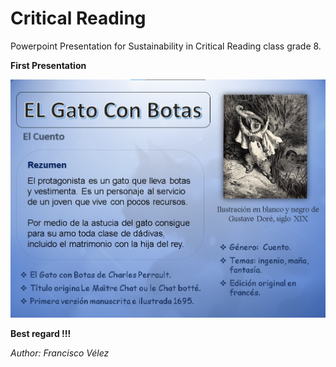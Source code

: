 # Critical Reading

Powerpoint Presentation for Sustainability in Critical Reading class 
grade 8.

**First Presentation**

![Image of the First Presentation](./Image1.png)

**Best regard !!!**

<cite>Author: Francisco Vélez</cite>
